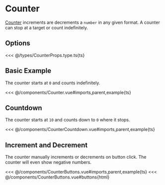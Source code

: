 <script setup lang="ts">
import Counter from '../components/Counter.vue';
import CounterCountdown from '../components/CounterCountdown.vue';
import CounterButtons from '../components/CounterButtons.vue';
</script>

# Counter

[Counter](../reference/counter.md) increments are decrements a `number` in any given format. A counter can stop at a target or count indefinitely.

## Options

<<< @/types/CounterProps.type.ts{ts}

## Basic Example

The counter starts at `0` and counts indefinitely.

<Counter />

<<< @/components/Counter.vue#imports,parent,example{ts}

## Countdown

The counter starts at `10` and counts down to `0` where it stops.

<CounterCountdown />

<<< @/components/CounterCountdown.vue#imports,parent,example{ts}

## Increment and Decrement

The counter manually increments or decrements on button click. The counter will even show negative numbers.

<CounterButtons />

<<< @/components/CounterButtons.vue#imports,parent,example{ts}
<<< @/components/CounterButtons.vue#buttons{html}